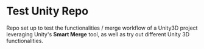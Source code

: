 # Test Unity Repo 

Repo set up to test the functionalities / merge workflow of a Unity3D project leveraging Unity's **Smart Merge** tool, as well as try out different Unity 3D functionalities.  
